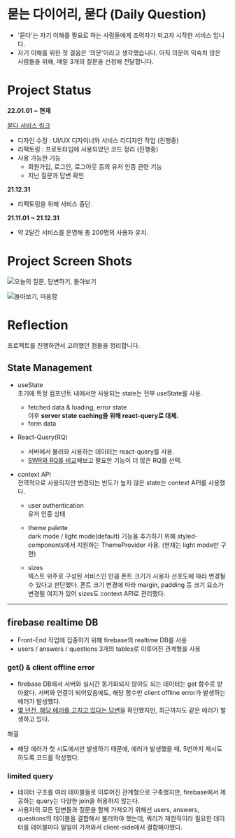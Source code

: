 # 묻는 다이어리, 묻다 (Daily Question)

- '묻다'는 자기 이해를 필요로 하는 사람들에게 조력자가 되고자 시작한 서비스 입니다.
- 자기 이해를 위한 첫 걸음은 '의문'이라고 생각했습니다. 아직 의문이 익숙치 않은 사람들을 위해, 매일 3개의 질문을 선정해 전달합니다.

# Project Status

**22.01.01 ~ 현재**

[묻다 서비스 링크](https://daily-question.netlify.app/)

- 디자인 수정 : UI/UX 디자이너와 서비스 리디자인 작업 (진행중)
- 리팩토링 : 프로토타입에 사용되었던 코드 정리 (진행중)
- 사용 가능한 기능
  - 회원가입, 로그인, 로그아웃 등의 유저 인증 관련 기능
  - 지난 질문과 답변 확인

**21.12.31**

- 리팩토링을 위해 서비스 중단.

**21.11.01 ~ 21.12.31**

- 약 2달간 서비스를 운영해 총 200명의 사용자 유치.

# Project Screen Shots

![오늘의 질문, 답변하기, 돌아보기](https://user-images.githubusercontent.com/22267559/155836476-eeae2ef1-d27e-4a34-aa04-d7b644844b35.png)

![돌아보기, 마음함](https://user-images.githubusercontent.com/22267559/155836474-dd08ccb4-eef5-4fbb-9205-ce1ead6d7afc.png)

# Reflection

프로젝트를 진행하면서 고려했던 점들을 정리합니다.

## State Management

- useState  
  초기에 특정 컴포넌트 내에서만 사용되는 state는 전부 useState를 사용.
  - fetched data & loading, error state  
    이후 **server state caching을 위해 react-query로 대체.**
  - form data
- React-Query(RQ)

  - 서버에서 불러와 사용하는 데이터는 react-query를 사용.
  - [SWR와 RQ를 비교](https://quartz-colony-7d8.notion.site/React-Query-vs-SWR-Comparison-8b2699aaec8545498354046e9ec3a018)해보고 필요한 기능이 더 많은 RQ를 선택.

- context API  
  전역적으로 사용되지만 변경되는 빈도가 높지 않은 state는 context API를 사용했다.

  - user authentication  
    유저 인증 상태

  - theme palette  
    dark mode / light mode(default) 기능을 추가하기 위해 styled-components에서 지원하는 ThemeProvider 사용. (현재는 light mode만 구현)

  - sizes  
    텍스트 위주로 구성된 서비스인 만큼 폰트 크기가 사용자 선호도에 따라 변경될 수 있다고 판단했다. 폰트 크기 변경에 따라 margin, padding 등 크기 요소가 변경될 여지가 있어 sizes도 context API로 관리했다.

---

## firebase realtime DB

- Front-End 작업에 집중하기 위해 firebase의 realtime DB를 사용
- users / answers / questions 3개의 tables로 이루어진 관계형을 사용

### get() & client offline error

- firebase DB에서 서버와 실시간 동기화되지 않아도 되는 데이터는 get 함수로 받아왔다. 서버와 연결이 되어있음에도, 해당 함수만 client offline error가 발생하는 에러가 발생했다.
- [몇 년전, 해당 에러를 고치고 있다는 답변](https://stackoverflow.com/questions/46602889/firebase-cloud-firestore-throws-client-is-offline)을 확인했지만, 최근까지도 같은 에러가 발생하고 있다.

해결

- 해당 에러가 첫 시도에서만 발생하기 때문에, 에러가 발생했을 때, 5번까지 재시도하도록 코드를 작성했다.

### limited query

- 데이터 구조를 여러 테이블들로 이루어진 관계형으로 구축했지만, firebase에서 제공하는 query는 다양한 join을 허용하지 않는다.
- 사용자의 모든 답변들과 질문을 함께 가져오기 위해선 users, answers, questions의 테이블을 결합해서 불러와야 했는데, 쿼리가 제한적이라 필요한 데이터를 테이블마다 일일이 가져와서 client-side에서 결합해야했다.
